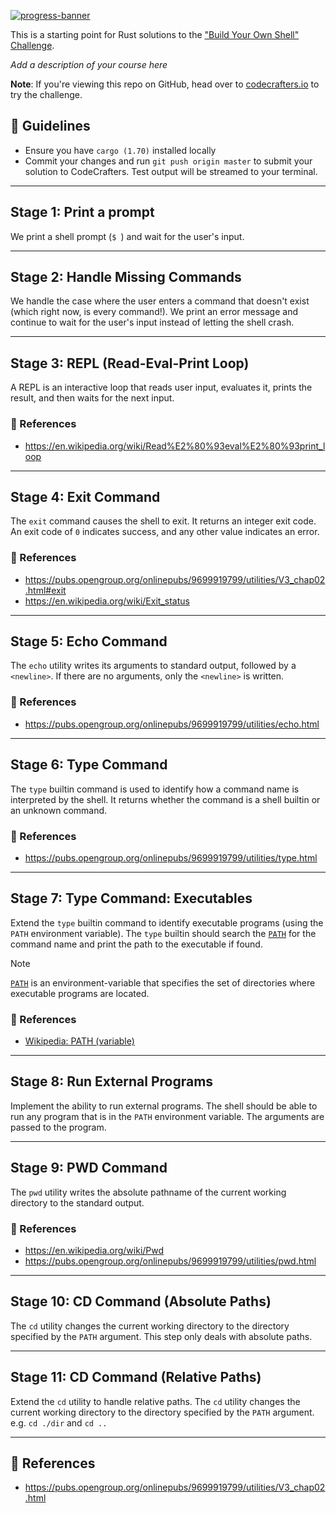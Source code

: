 [![progress-banner](https://backend.codecrafters.io/progress/shell/f49d30d6-4531-4bfb-b3e0-e3ee631cbae2)](https://app.codecrafters.io/users/codecrafters-bot?r=2qF)

This is a starting point for Rust solutions to the
["Build Your Own Shell" Challenge](https://app.codecrafters.io/courses/shell/overview).

_Add a description of your course here_

**Note**: If you're viewing this repo on GitHub, head over to
[codecrafters.io](https://codecrafters.io) to try the challenge.


## 📏 Guidelines

- Ensure you have `cargo (1.70)` installed locally
- Commit your changes and run `git push origin master` to submit your solution to CodeCrafters. Test output will be streamed to your terminal.

---

## Stage 1: Print a prompt

We print a shell prompt (`$ `) and wait for the user's input.

---

## Stage 2: Handle Missing Commands

We handle the case where the user enters a command that doesn't exist (which right now, is every command!). We print an error message and continue to wait for the user's input instead of letting the shell crash.

---

## Stage 3: REPL (Read-Eval-Print Loop)

A REPL is an interactive loop that reads user input, evaluates it, prints the result, and then waits for the next input.

### 📕 References

- https://en.wikipedia.org/wiki/Read%E2%80%93eval%E2%80%93print_loop

---

## Stage 4: Exit Command

The `exit` command causes the shell to exit. It returns an integer exit code. An exit code of `0` indicates success, and any other value indicates an error.

### 📕 References

- https://pubs.opengroup.org/onlinepubs/9699919799/utilities/V3_chap02.html#exit
- https://en.wikipedia.org/wiki/Exit_status

---

## Stage 5: Echo Command

The `echo` utility writes its arguments to standard output, followed by a `<newline>`. If there are no arguments, only the `<newline>` is written.

### 📕 References

- https://pubs.opengroup.org/onlinepubs/9699919799/utilities/echo.html

---

## Stage 6: Type Command

The `type` builtin command is used to identify how a command name is interpreted by the shell. It returns whether the command is a shell builtin or an unknown command.

### 📕 References

- https://pubs.opengroup.org/onlinepubs/9699919799/utilities/type.html

---

## Stage 7: Type Command: Executables

Extend the `type` builtin command to identify executable programs (using the `PATH` environment variable). The `type` builtin should search the [`PATH`][PATH] for the command name and print the path to the executable if found.

> [!NOTE]
> [`PATH`][PATH] is an environment-variable that specifies the set of directories where executable programs are located.

### 📕 References

- [Wikipedia: PATH (variable)][PATH]

---

## Stage 8: Run External Programs

Implement the ability to run external programs. The shell should be able to run any program that is in the `PATH` environment variable. The arguments are passed to the program.

---

## Stage 9: PWD Command

The `pwd` utility writes the absolute pathname of the current working directory to the standard output.

### 📕 References

- https://en.wikipedia.org/wiki/Pwd
- https://pubs.opengroup.org/onlinepubs/9699919799/utilities/pwd.html

---

## Stage 10: CD Command (Absolute Paths)

The `cd` utility changes the current working directory to the directory specified by the `PATH` argument. This step only deals with absolute paths.

---

## Stage 11: CD Command (Relative Paths)

Extend the `cd` utility to handle relative paths. The `cd` utility changes the current working directory to the directory specified by the `PATH` argument.
e.g. `cd ./dir` and `cd ..`

---

## 📕 References

- https://pubs.opengroup.org/onlinepubs/9699919799/utilities/V3_chap02.html

<!-- ----- -->
<!-- LINKS -->
<!-- ----- -->

[PATH]: https://en.wikipedia.org/wiki/PATH_(variable)
